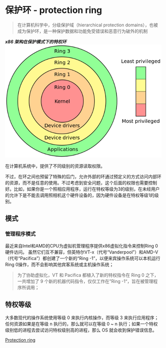 # 保护环 - protection ring
> 在计算机科学中，分级保护域（hierarchical protection domains），也被成为保护环，是一种保护数据和功能免受错误和恶意行为破外的机制

***x86 架构在保护模式下的特权环***
![protection ring](https://github.com/tibelf/image/raw/master/image/protection%20ring.png)

在计算机系统中，提供了不同级别的资源读取权限。

不过，在环之间也预留了特殊的后门，允许外部的环通过预定义的方式访问内部环的资源，而不是任意的使用。不过考虑到安全问题，这个后面的权限也需要控制好。比如，如果你是一个照相应用程序，运行在特权等级为3的级别，在未经用户的允许下是不能去调用照相机这个硬件设备的，因为硬件设备是在特权等级1的级别。

## 模式
### 管理程序模式
最近来自Intel和AMD的CPU为虚拟机管理程序提供x86虚拟化指令来控制Ring 0硬件访问。 虽然它们互不兼容，但英特尔VT-x（代号“Vanderpool”）和AMD-V（代号“Pacifica”）都创建了一个新的“Ring -1”，以便来宾操作系统可以本机运行Ring 0操作，而不会影响其他宾客系统或主机操作系统；
> 为了协助虚拟化，VT 和 Pacifica 都植入了新的特权指令在 Ring 0 之下，一共增加了 9 个新的机器代码指令，仅仅工作在”Ring -1“，旨在被管理程序所调用；


## 特权等级
大多数现代的操作系统使用等级 0 来执行内核操作，而等级 3 来执行应用程序；任何资源如果是在等级 n 执行的，那么就可以在等级 0 ~ n 执行；如果一个特权级别低的进程去尝试访问特权级别高的进程，那么 OS 就会收到保护错误信息。

[Protection ring](https://en.wikipedia.org/wiki/Protection_ring)
